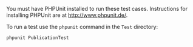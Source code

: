 You must have PHPUnit installed to run these test cases. Instructions for
installing PHPUnit are at http://www.phpunit.de/.

To run a test use the `phpunit` command in the `Test` directory:

```bash
phpunit PublicationTest
```
